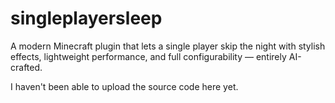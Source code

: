 # singleplayersleep
A modern Minecraft plugin that lets a single player skip the night with stylish effects, lightweight performance, and full configurability — entirely AI-crafted.

I haven't been able to upload the source code here yet.
